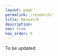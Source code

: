 ```yaml
---
layout: page
permalink: /research/
title: Research
description: 
nav: true
nav_order: 5
---
```


To be updated
